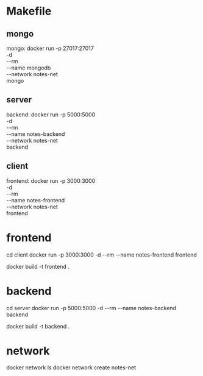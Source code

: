 # Makefile

## mongo

mongo:
docker run -p 27017:27017 \
 -d \
 --rm \
 --name mongodb \
 --network notes-net \
 mongo

## server

backend:
docker run -p 5000:5000 \
 -d \
 --rm \
 --name notes-backend \
 --network notes-net \
 backend

## client

frontend:
docker run -p 3000:3000 \
 -d \
 --rm \
 --name notes-frontend \
 --network notes-net \
 frontend

# frontend

cd client
docker run -p 3000:3000 -d --rm --name notes-frontend frontend

docker build -t frontend .

# backend

cd server
docker run -p 5000:5000 -d --rm --name notes-backend backend

docker build -t backend .

# network

docker network ls
docker network create notes-net
